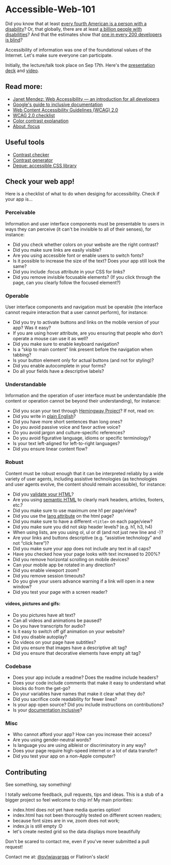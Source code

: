 # Accessible-Web-101

Did you know that at least [every fourth American is a person with a disability](https://www.cdc.gov/media/releases/2018/p0816-disability.html)? Or, that globally, there are at least [a billion people with disabilities](https://www.worldbank.org/en/topic/disability)? And that the estimates show that [one in every 200 developers is blind](https://www.freecodecamp.org/news/73-of-programmers-are-web-developers-and-other-insights-from-stack-overflows-massive-2017-survey-89a13b11e370/)?

Accessibility of information was one of the foundational values of the Internet. Let's make sure everyone can participate.

Initially, the lecture/talk took place on Sep 17th.
Here's the [presentation deck](https://drive.google.com/file/d/18HOVI6x4nfgpCRiNFVppEu4WQpLYzFeE/view?usp=sharing) and [video](https://youtu.be/bZHjalK42b0).

## Read more:
- [Janet Mendez: Web Accessibility — an introduction for all developers](https://medium.com/@janetmndz/web-accessibility-an-introduction-for-all-developers-c4f632a0506e)
- [Google's guide to inclusive documentation](https://developers.google.com/style/inclusive-documentation)
- [Web Content Accessibility Guidelines (WCAG) 2.0](https://www.w3.org/TR/WCAG20/)
- [WCAG 2.0 checklist](https://webaim.org/standards/wcag/checklist)
- [Color contrast explanation](https://a11yproject.com/posts/what-is-color-contrast/)
- [About :focus](https://a11yproject.com/posts/never-remove-css-outlines/)

## Useful tools
- [Contrast checker](https://colorable.jxnblk.com/ff0000/fdfdfd)
- [Contrast generator](https://learnui.design/tools/accessible-color-generator.html)
- [Deque: accessible CSS library](https://pattern-library.dequelabs.com/)

## Check your web app!

Here is a checklist of what to do when desiging for accessibility. Check if your app is...

### Perceivable
Information and user interface components must be presentable to users in ways they can perceive (it can't be invisible to all of their senses), for instance:
- Did you check whether colors on your website are the right contrast?
- Did you make sure links are easily visible?
- Are you using accessible font or enable users to switch fonts?
- Is it possible to increase the size of the text? Does your app still look the same?
- Did you include :focus attribute in your CSS for links?
- Did you remove invisible focusable elements? (If you click through the page, can you clearly follow the focused element?)

### Operable
User interface components and navigation must be operable (the interface cannot require interaction that a user cannot perform), for instance:
- Did you try to activate buttons and links on the mobile version of your app? Was it easy?
- If you are using hover attribute, are you ensuring that people who don’t operate a mouse can use it as well?
- Did you make sure to enable keyboard navigation?
- Is a “skip to main content” link present before the navigation when tabbing?
- Is your button element only for actual buttons (and not for styling)?
- Did you enable autocomplete in your forms?
- Do all your fields have a descriptive labels?

### Understandable
Information and the operation of user interface must be understandable (the content or operation cannot be beyond their understanding), for instance:
- Did you scan your text through [Hemingway Project](http://www.hemingwayapp.com/)?
If not, read on:
- Did you write in [plain English](https://en.wikipedia.org/wiki/Plain_English)?
- Did you have more short sentences than long ones?
- Do you avoid passive voice and favor active voice?
- Do you avoid jargon and culture-specific references?
- Do you avoid figurative language, idioms or specific terminology?
- Is your text left-aligned for left-to-right languages?
- Did you ensure linear content flow?

### Robust 
Content must be robust enough that it can be interpreted reliably by a wide variety of user agents, including assistive technologies (as technologies and user agents evolve, the content should remain accessible), for instance:
- Did you [validate your HTML](https://validator.w3.org/nu/)?
- Are you using [semantic HTML](https://www.lifewire.com/why-use-semantic-html-3468271) to clearly mark headers, articles, footers, etc.?
- Did you make sure to use maximum one h1 per page/view?
- Did you use the [lang attribute](https://www.w3.org/TR/UNDERSTANDING-WCAG20/meaning-doc-lang-id.html) on the html page?
- Did you make sure to have a different `<title>` on each page/view?
- Did you make sure you did not skip header levels? (e.g. h1, h3, h4)
- When using lists, are you using ol, ul or dl (and not just new line and -)?
- Are your links and buttons descriptive (e.g. “assistive technology” and not “click here”)?
- Did you make sure your app does not include any text in all caps?
- Have you checked how your page looks with text increased to 200%?
- Did you remove horizontal scrolling on mobile devices?
- Can your mobile app be rotated in any direction?
- Did you enable viewport zoom?
- Did you remove session timeouts?
- Do you give your users advance warning if a link will open in a new window?
- Did you test your page with a screen reader?

#### videos, pictures and gifs:
- Do you pictures have alt text?
- Can all videos and animations be paused?
- Do you have transcripts for audio?
- Is it easy to switch off gif animation on your website?
- Did you disable autoplay?
- Do videos on your page have subtitles?
- Did you ensure that images have a descriptive alt tag?
- Did you ensure that decorative elements have empty alt tag?

### Codebase
- Does your app include a readme? Does the readme include headers?
- Does your code include comments that make it easy to understand what blocks do from the get-go?
- Do your variables have names that make it clear what they do?
- Did you sacrifice code readability for fewer lines?
- Is your app open source? Did you include instructions on contributions?
- Is your [documentation inclusive](https://developers.google.com/style/inclusive-documentation)?

### Misc
- Who cannot afford your app? How can you increase their access?
- Are you using gender-neutral words?
- Is language you are using albleist or discriminatory in any way?
- Does your page require high-speed internet or a lot of data transfer?
- Did you test your app on a non-Apple computer?

## Contributing 
See something, say something! 

I totally welcome feedback, pull requests, tips and ideas. This is a stub of a bigger project so feel welcome to chip in! My main priorities:
- index.html does not yet have media queries option! 
- index.html has not been thoroughly tested on different screen readers;
- because font sizes are in vw, zoom does not work;
- index.js is still empty :D
- let's create nested grid so the data displays more beautifully

Don't be scared to contact me, even if you've never submitted a pull request! 

Contact me at:
[@sylwiavargas](https://twitter.com/sylwiavargas)
or Flatiron's slack! 
